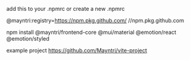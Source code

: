 add this to your .npmrc or create a new .npmrc

@mayntri:registry=https://npm.pkg.github.com/
//npm.pkg.github.com

npm install @mayntri/frontend-core @mui/material @emotion/react @emotion/styled


example project https://github.com/Mayntri/vite-project